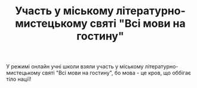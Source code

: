 ﻿---
title: Участь у міському літературно-мистецькому святі "Всі мови на гостину"
---

У режимі онлайн учні школи взяли участь у міському літературно-мистецькому святі "Всі мови на гостину", бо мова - це кров, що оббігає тіло нації!

<slideshow />
